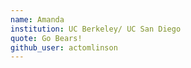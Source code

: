 ```yaml
---
name: Amanda
institution: UC Berkeley/ UC San Diego
quote: Go Bears!
github_user: actomlinson
---
```


